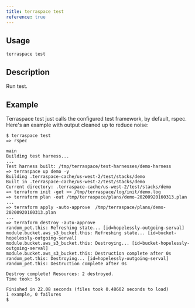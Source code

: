 ```yaml
---
title: terraspace test
reference: true
---
```


## Usage

    terraspace test

## Description

Run test.

## Example

Terraspace test just calls the configured test framework, by default, rspec.
Here's an example with output cleaned up to reduce noise:

    $ terraspace test
    => rspec

    main
    Building test harness...
    ...
    Test harness built: /tmp/terraspace/test-harnesses/demo-harness
    => terraspace up demo -y
    Building .terraspace-cache/us-west-2/test/stacks/demo
    Built in .terraspace-cache/us-west-2/test/stacks/demo
    Current directory: .terraspace-cache/us-west-2/test/stacks/demo
    => terraform init -get >> /tmp/terraspace/log/init/demo.log
    => terraform plan -out /tmp/terraspace/plans/demo-20200920160313.plan
    ...
    => terraform apply -auto-approve  /tmp/terraspace/plans/demo-20200920160313.plan
    ...
    => terraform destroy -auto-approve
    random_pet.this: Refreshing state... [id=hopelessly-outgoing-serval]
    module.bucket.aws_s3_bucket.this: Refreshing state... [id=bucket-hopelessly-outgoing-serval]
    module.bucket.aws_s3_bucket.this: Destroying... [id=bucket-hopelessly-outgoing-serval]
    module.bucket.aws_s3_bucket.this: Destruction complete after 0s
    random_pet.this: Destroying... [id=hopelessly-outgoing-serval]
    random_pet.this: Destruction complete after 0s

    Destroy complete! Resources: 2 destroyed.
    Time took: 5s

    Finished in 22.08 seconds (files took 0.48602 seconds to load)
    1 example, 0 failures
    $



